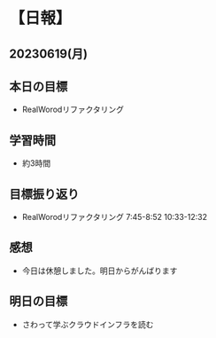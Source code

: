 # 【日報】
## 20230619(月)
## 本日の目標
- RealWorodリファクタリング

## 学習時間
- 約3時間

## 目標振り返り
- RealWorodリファクタリング 7:45-8:52 10:33-12:32 

## 感想
- 今日は休憩しました。明日からがんばります

## 明日の目標
- さわって学ぶクラウドインフラを読む 


